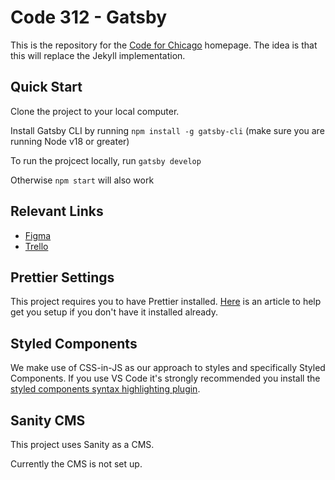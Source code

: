 # Code 312 - Gatsby

This is the repository for the [Code for Chicago](www.code312.org) homepage. The idea is that this will replace the Jekyll implementation.

## Quick Start

Clone the project to your local computer.

Install Gatsby CLI by running `npm install -g gatsby-cli` (make sure you are running Node v18 or greater)

To run the projcect locally, run `gatsby develop`

Otherwise `npm start` will also work

## Relevant Links

- [Figma](https://www.figma.com/file/VQUJeqPPTpdxtls8VwPoxA/Code-for-Chicago?node-id=590%3A4721)
- [Trello](https://trello.com/b/R9csrAIP/meta-projects)

## Prettier Settings

This project requires you to have Prettier installed. [Here](https://www.robinwieruch.de/how-to-use-prettier-vscode/) is an article to help get you setup if you don't have it installed already.

## Styled Components

We make use of CSS-in-JS as our approach to styles and specifically Styled Components. If you use VS Code it's strongly recommended you install the [styled components syntax highlighting plugin](https://marketplace.visualstudio.com/items?itemName=styled-components.vscode-styled-components).

## Sanity CMS

This project uses Sanity as a CMS.

Currently the CMS is not set up.
